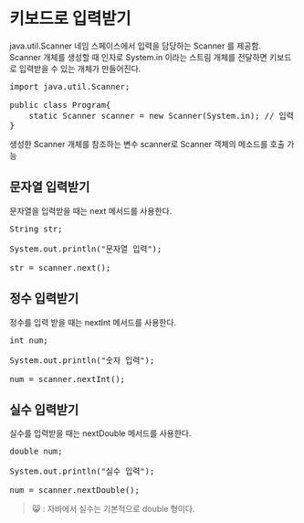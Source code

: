 키보드로 입력받기
==========
java.util.Scanner 네임 스페이스에서 입력을 담당하는 Scanner 를 제공함.  
Scanner 개체를 생성할 때 인자로 System.in 이라는 스트림 개체를 전달하면 키보드로
입력받을 수 있는 개체가 만들어진다.  
<pre>import java.util.Scanner;

public class Program{
    static Scanner scanner = new Scanner(System.in); // 입력 개체 생성
}</pre>
   
생성한 Scanner 개체를 참조하는 변수 scanner로 Scanner 객체의 메소드를 호출 가능  

## 문자열 입력받기  
문자열을 입력받을 때는 next 메서드를 사용한다.  
<pre>String str;

System.out.println("문자열 입력");

str = scanner.next();</pre>

## 정수 입력받기  
정수를 입력 받을 때는 nextInt 메서드를 사용한다.  
<pre>int num;

System.out.println("숫자 입력");

num = scanner.nextInt();</pre>

## 실수 입력받기  
실수를 입력받을 때는 nextDouble 메서드를 사용한다.
<pre>double num;

System.out.println("실수 입력");

num = scanner.nextDouble();</pre>
> 😸 : 자바에서 실수는 기본적으로 double 형이다.